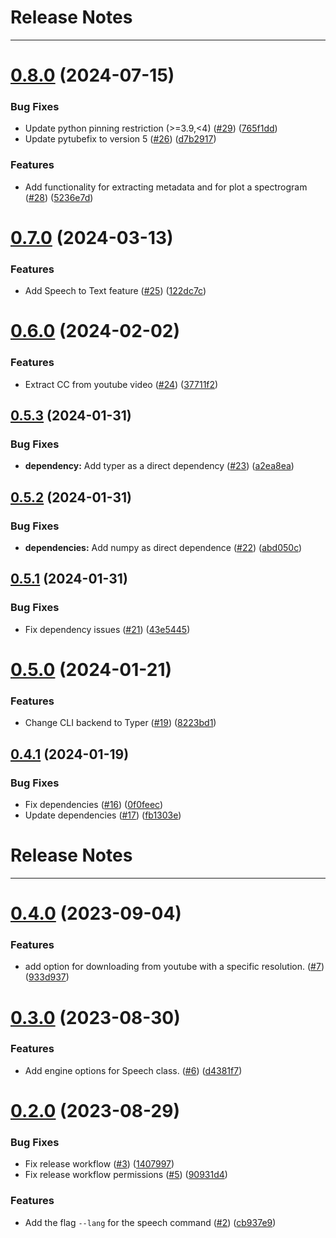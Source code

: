 # Release Notes
---

# [0.8.0](https://github.com/osl-incubator/artbox/compare/0.7.0...0.8.0) (2024-07-15)


### Bug Fixes

* Update python pinning restriction (>=3.9,<4) ([#29](https://github.com/osl-incubator/artbox/issues/29)) ([765f1dd](https://github.com/osl-incubator/artbox/commit/765f1dd35569934f57eb7e9acfda59b2d5788be7))
* Update pytubefix to version 5 ([#26](https://github.com/osl-incubator/artbox/issues/26)) ([d7b2917](https://github.com/osl-incubator/artbox/commit/d7b291708d9455bbc22881669d868eb2fef79e17))


### Features

* Add functionality for extracting metadata and for plot a spectrogram ([#28](https://github.com/osl-incubator/artbox/issues/28)) ([5236e7d](https://github.com/osl-incubator/artbox/commit/5236e7d0d3d379a418d3cfdbb6ea85436959f0d6))

# [0.7.0](https://github.com/osl-incubator/artbox/compare/0.6.0...0.7.0) (2024-03-13)


### Features

* Add Speech to Text feature ([#25](https://github.com/osl-incubator/artbox/issues/25)) ([122dc7c](https://github.com/osl-incubator/artbox/commit/122dc7c76b4df09abcf9006fc13c07d40fe35178))

# [0.6.0](https://github.com/osl-incubator/artbox/compare/0.5.3...0.6.0) (2024-02-02)


### Features

* Extract CC from youtube video ([#24](https://github.com/osl-incubator/artbox/issues/24)) ([37711f2](https://github.com/osl-incubator/artbox/commit/37711f24be3158c6df7f0f353def8fb8f41aa261))

## [0.5.3](https://github.com/osl-incubator/artbox/compare/0.5.2...0.5.3) (2024-01-31)


### Bug Fixes

* **dependency:** Add typer as a direct dependency ([#23](https://github.com/osl-incubator/artbox/issues/23)) ([a2ea8ea](https://github.com/osl-incubator/artbox/commit/a2ea8ea09517e204fc51d998f9423551e6fede94))

## [0.5.2](https://github.com/osl-incubator/artbox/compare/0.5.1...0.5.2) (2024-01-31)


### Bug Fixes

* **dependencies:** Add numpy as direct dependence ([#22](https://github.com/osl-incubator/artbox/issues/22)) ([abd050c](https://github.com/osl-incubator/artbox/commit/abd050ca9b8b9bc29495dc8c3ac266a55d923130))

## [0.5.1](https://github.com/osl-incubator/artbox/compare/0.5.0...0.5.1) (2024-01-31)


### Bug Fixes

* Fix dependency issues ([#21](https://github.com/osl-incubator/artbox/issues/21)) ([43e5445](https://github.com/osl-incubator/artbox/commit/43e5445979bc93467dad8351dee47185af1e5a25))

# [0.5.0](https://github.com/osl-incubator/artbox/compare/0.4.1...0.5.0) (2024-01-21)


### Features

* Change CLI backend to Typer ([#19](https://github.com/osl-incubator/artbox/issues/19)) ([8223bd1](https://github.com/osl-incubator/artbox/commit/8223bd1faf46f6854284493e6d9bc3f935159600))

## [0.4.1](https://github.com/osl-incubator/artbox/compare/0.4.0...0.4.1) (2024-01-19)


### Bug Fixes

* Fix dependencies ([#16](https://github.com/osl-incubator/artbox/issues/16)) ([0f0feec](https://github.com/osl-incubator/artbox/commit/0f0feecbbd0b9d639c3133060f6f3350f7a811a1))
* Update dependencies ([#17](https://github.com/osl-incubator/artbox/issues/17)) ([fb1303e](https://github.com/osl-incubator/artbox/commit/fb1303efa3308b94efdbe5eafd4c1f3433bda335))

# Release Notes

---

# [0.4.0](https://github.com/ggpedia/artbox/compare/0.3.0...0.4.0) (2023-09-04)

### Features

- add option for downloading from youtube with a specific resolution. ([#7](https://github.com/ggpedia/artbox/issues/7)) ([933d937](https://github.com/ggpedia/artbox/commit/933d937910ba369892760b444d9b3b2fafd2a503))

# [0.3.0](https://github.com/ggpedia/artbox/compare/0.2.0...0.3.0) (2023-08-30)

### Features

- Add engine options for Speech class. ([#6](https://github.com/ggpedia/artbox/issues/6)) ([d4381f7](https://github.com/ggpedia/artbox/commit/d4381f781a98ffb51fb103d671c5a9115bb3f6d1))

# [0.2.0](https://github.com/ggpedia/artbox/compare/0.1.0...0.2.0) (2023-08-29)

### Bug Fixes

- Fix release workflow ([#3](https://github.com/ggpedia/artbox/issues/3)) ([1407997](https://github.com/ggpedia/artbox/commit/140799721b3bb84fb784ee58bb163be0b78bbe48))
- Fix release workflow permissions ([#5](https://github.com/ggpedia/artbox/issues/5)) ([90931d4](https://github.com/ggpedia/artbox/commit/90931d4ff9efa38d955fd98774ac48c7fdc89ac5))

### Features

- Add the flag `--lang` for the speech command ([#2](https://github.com/ggpedia/artbox/issues/2)) ([cb937e9](https://github.com/ggpedia/artbox/commit/cb937e9e7a9de5a19b3dc4dc8d34f6daf4ba6304))
